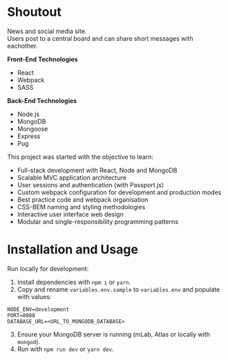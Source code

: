 
# Shoutout

News and social media site.  
Users post to a central board and can share short messages with eachother.

**Front-End Technologies**
* React
* Webpack
* SASS

**Back-End Technologies**
* Node.js
* MongoDB
* Mongoose
* Express
* Pug

This project was started with the objective to learn:

* Full-stack development with React, Node and MongoDB
* Scalable MVC application architecture
* User sessions and authentication (with Passport.js)
* Custom webpack configuration for development and production modes
* Best practice code and webpack organisation
* CSS-BEM naming and styling methodologies
* Interactive user interface web design
* Modular and single-responsibility programming patterns

# Installation and Usage

Run locally for development:

1. Install dependencies with `npm i` or `yarn`.
2. Copy and rename `variables.env.sample` to `variables.env` and populate with values:
```
NODE_ENV=development
PORT=8080
DATABASE_URL=<URL_TO_MONGODB_DATABASE>
```
3. Ensure your MongoDB server is running (mLab, Atlas or locally with `mongod`).
4. Run with `npm run dev` or `yarn dev`.
